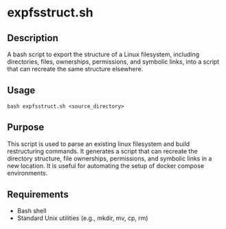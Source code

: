 # expfsstruct.sh

## Description

A bash script to export the structure of a Linux filesystem, including directories, files, ownerships, permissions, and symbolic links, into a script that can recreate the same structure elsewhere.

## Usage

```shell
bash expfsstruct.sh <source_directory>
```

## Purpose

This script is used to parse an existing linux filesystem and build restructuring commands. It generates a script that can recreate the directory structure, file ownerships, permissions, and symbolic links in a new location. It is useful for automating the setup of docker compose environments.

## Requirements
- Bash shell
- Standard Unix utilities (e.g., mkdir, mv, cp, rm)

